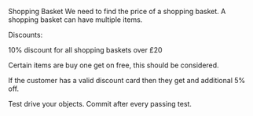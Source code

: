 Shopping Basket
We need to find the price of a shopping basket. A shopping basket can have multiple items.

Discounts:

10% discount for all shopping baskets over £20

Certain items are buy one get on free, this should be considered.

If the customer has a valid discount card then they get and additional 5% off.

Test drive your objects. Commit after every passing test.